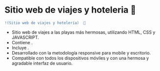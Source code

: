 # Sitio web de viajes y hoteleria   🌊

```diff
!(Sitio web de viajes y hotelería)  🌊 
```

- Sitio web de viajes a las playas más hermosas, utilizando HTML, CSS y JAVASCRIPT.
- Contiene .
- Incluye .
- Desarrollado con la metodología responsive para mobile y escritorio.
- Compatible con todos los dispositivos móviles y con una hermosa y agradable interfaz de usuario.
